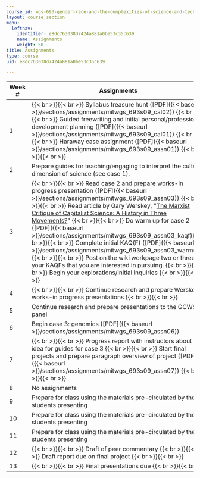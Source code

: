 ```yaml
---
course_id: wgs-693-gender-race-and-the-complexities-of-science-and-technology-a-problem-based-learning-experiment-spring-2009
layout: course_section
menu:
  leftnav:
    identifier: e8dc763038d7424a881a0be53c35c639
    name: Assignments
    weight: 50
title: Assignments
type: course
uid: e8dc763038d7424a881a0be53c35c639

---
```


| Week # | Assignments |
| --- | --- |
| 1 |  {{< br >}}{{< br >}} Syllabus treasure hunt ([PDF]({{< baseurl >}}/sections/assignments/mitwgs_693s09_cal02)) {{< br >}}{{< br >}} Guided freewriting and initial personal/professional development planning ([PDF]({{< baseurl >}}/sections/assignments/mitwgs_693s09_cal01)) {{< br >}}{{< br >}} Haraway case assignment ([PDF]({{< baseurl >}}/sections/assignments/mitwgs_693s09_assn01)) {{< br >}}{{< br >}}  |
| 2 | Prepare guides for teaching/engaging to interpret the cultural dimension of science (see case 1). |
| 3 |  {{< br >}}{{< br >}} Read case 2 and prepare works-in progress presentation ([PDF]({{< baseurl >}}/sections/assignments/mitwgs_693s09_assn03)) {{< br >}}{{< br >}} Read article by Gary Werskey, "[The Marxist Critique of Capitalist Science: A History in Three Movements?](http://human-nature.com/science-as-culture/werskey.html)" {{< br >}}{{< br >}} Do warm up for case 2 ([PDF]({{< baseurl >}}/sections/assignments/mitwgs_693s09_assn03_kaqf)) {{< br >}}{{< br >}} Complete initial KAQ(F) ([PDF]({{< baseurl >}}/sections/assignments/mitwgs_693s09_assn03_warmup)) {{< br >}}{{< br >}} Post on the wiki workpage two or three of your KAQFs that you are interested in pursuing. {{< br >}}{{< br >}} Begin your explorations/initial inquiries {{< br >}}{{< br >}}  |
| 4 |  {{< br >}}{{< br >}} Continue research and prepare Werskey works-in progress presentations {{< br >}}{{< br >}}  |
| 5 | Continue research and prepare presentations to the GCWS panel |
| 6 | Begin case 3: genomics ([PDF]({{< baseurl >}}/sections/assignments/mitwgs_693s09_assn06)) |
| 7 |  {{< br >}}{{< br >}} Progress report with instructors about idea for guides for case 3 {{< br >}}{{< br >}} Start final projects and prepare paragraph overview of project ([PDF]({{< baseurl >}}/sections/assignments/mitwgs_693s09_assn07)) {{< br >}}{{< br >}}  |
| 8 | No assignments |
| 9 | Prepare for class using the materials pre-circulated by the students presenting |
| 10 | Prepare for class using the materials pre-circulated by the students presenting |
| 11 | Prepare for class using the materials pre-circulated by the students presenting |
| 12 |  {{< br >}}{{< br >}} Draft of peer commentary {{< br >}}{{< br >}} Draft report due on final project {{< br >}}{{< br >}}  |
| 13 |  {{< br >}}{{< br >}} Final presentations due {{< br >}}{{< br >}}